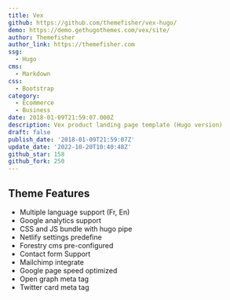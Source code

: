 ```yaml
---
title: Vex
github: https://github.com/themefisher/vex-hugo/
demo: https://demo.gethugothemes.com/vex/site/
author: Themefisher
author_link: https://themefisher.com
ssg:
  - Hugo
cms:
  - Markdown
css:
  - Bootstrap
category:
  - Ecommerce
  - Business
date: 2018-01-09T21:59:07.000Z
description: Vex product landing page template (Hugo version)
draft: false
publish_date: '2018-01-09T21:59:07Z'
update_date: '2022-10-20T10:40:48Z'
github_star: 158
github_fork: 250
---
```

## Theme Features

- Multiple language support (Fr, En)
- Google analytics support
- CSS and JS bundle with hugo pipe
- Netlify settings predefine
- Forestry cms pre-configured
- Contact form Support
- Mailchimp integrate
- Google page speed optimized
- Open graph meta tag
- Twitter card meta tag

